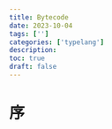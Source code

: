 ```yaml
---
title: Bytecode
date: 2023-10-04
tags: ['']
categories: ['typelang']
description: 
toc: true
draft: false
---
```



# 序